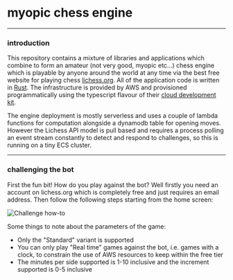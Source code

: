 # myopic chess engine

---

### introduction

This repository contains a mixture of libraries and applications which combine
to form an amateur (not very good, myopic etc...)  chess engine which is
playable by anyone around the world at any time via the best free website for
playing chess [lichess.org](lichess.org). All of the application code is written
in [Rust](rust-lang.org). The infrastructure is provided by AWS and provisioned 
programmatically using the typescript flavour of their [cloud development kit](https://aws.amazon.com/cdk/).

The engine deployment is mostly serverless and uses a couple of lambda functions
for computation alongside a dynamodb table for opening moves. However the Lichess
API model is pull based and requires a process polling an event stream constantly
to detect and respond to challenges, so this is running on a tiny ECS cluster.

---

### challenging the bot

First the fun bit! How do you play against the bot? Well firstly you need an
account on lichess.org which is completely free and just requires an email 
address. Then follow the following steps starting from the home screen:

![Challenge how-to](https://th0masb-public-assets.s3.eu-west-2.amazonaws.com/myopic-challenge-how-to.gif)

Some things to note about the parameters of the game:

 - Only the "Standard" variant is supported 
 - You can only play "Real time" games against the bot, i.e. games with a
   clock, to constrain the use of AWS resources to keep within the free tier
 - The minutes per side supported is 1-10 inclusive and the increment supported
   is 0-5 inclusive 
